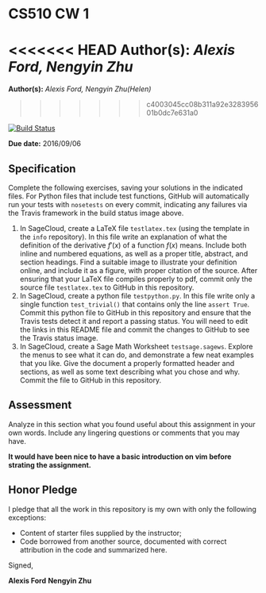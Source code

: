# CS510 CW 1

<<<<<<< HEAD
**Author(s):** _Alexis Ford, Nengyin Zhu_
=======
**Author(s):** _Alexis Ford, Nengyin Zhu(Helen)_
>>>>>>> c4003045cc08b311a92e328395601b0dc7e631a0

[![Build Status](https://travis-ci.org/chapman-cs510-2016f/cw-01-nv-shen.svg?branch=master)](https://travis-ci.org/chapman-cs510-2016f/cw-01-nv-shen)

**Due date:** 2016/09/06

## Specification

Complete the following exercises, saving your solutions in the indicated files. For Python files that include test functions, GitHub will automatically run your tests with ```nosetests``` on every commit, indicating any failures via the Travis framework in the build status image above.

1. In SageCloud, create a LaTeX file ```testlatex.tex``` (using the template in the ```info``` repository). In this file write an explanation of what the definition of the derivative $f'(x)$ of a function $f(x)$ means.  Include both inline and numbered equations, as well as a proper title, abstract, and section headings. Find a suitable image to illustrate your definition online, and include it as a figure, with proper citation of the source. After ensuring that your LaTeX file compiles properly to pdf, commit only the source file ```testlatex.tex``` to GitHub in this repository.
1. In SageCloud, create a python file ```testpython.py```. In this file write only a single function ```test_trivial()``` that contains only the line ```assert True```. Commit this python file to GitHub in this repository and ensure that the Travis tests detect it and report a passing status. You will need to edit the links in this README file and commit the changes to GitHub to see the Travis status image.
1. In SageCloud, create a Sage Math Worksheet ```testsage.sagews```. Explore the menus to see what it can do, and demonstrate a few neat examples that you like. Give the document a properly formatted header and sections, as well as some text describing what you chose and why. Commit the file to GitHub in this repository.

## Assessment

Analyze in this section what you found useful about this assignment in your own words. Include any lingering questions or comments that you may have.

**It would have been nice to have a basic introduction on vim before strating the assignment.**

## Honor Pledge

I pledge that all the work in this repository is my own with only the following exceptions:

* Content of starter files supplied by the instructor;
* Code borrowed from another source, documented with correct attribution in the code and summarized here.

Signed,

**Alexis Ford**
**Nengyin Zhu**
